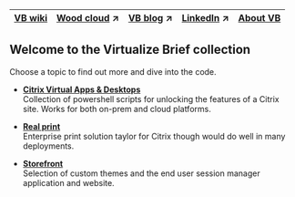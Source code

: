 |[VB wiki](https://github.com/virtualizebrief/home/wiki)|[Wood cloud](https://marketplace.woodcloud.one/) :arrow_upper_right:|[VB blog](https://virtualizebrief.woodcloud.one/) :arrow_upper_right:|[LinkedIn](https://www.linkedin.com/in/michaelcharleswood/) :arrow_upper_right:|[About VB](https://github.com/virtualizebrief)|
|---|---|---|---|---|

## Welcome to the Virtualize Brief collection
Choose a topic to find out more and dive into the code.

- [**Citrix Virtual Apps & Desktops**](cvadtools) <br>
Collection of powershell scripts for unlocking the features of a Citrix site. Works for both on-prem and cloud platforms.

- [**Real print**](realprint) <br>
Enterprise print solution taylor for Citrix though would do well in many deployments.

- [**Storefront**](storefront) <br>
Selection of custom themes and the end user session manager application and website.
